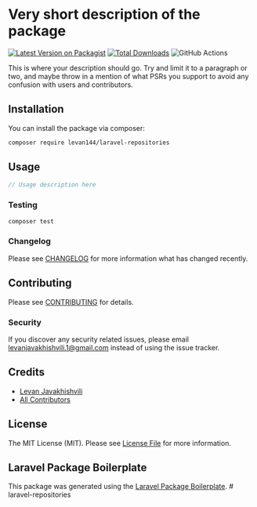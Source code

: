 # Very short description of the package

[![Latest Version on Packagist](https://img.shields.io/packagist/v/levan144/laravel-repositories.svg?style=flat-square)](https://packagist.org/packages/levan144/laravel-repositories)
[![Total Downloads](https://img.shields.io/packagist/dt/levan144/laravel-repositories.svg?style=flat-square)](https://packagist.org/packages/levan144/laravel-repositories)
![GitHub Actions](https://github.com/levan144/laravel-repositories/actions/workflows/main.yml/badge.svg)

This is where your description should go. Try and limit it to a paragraph or two, and maybe throw in a mention of what PSRs you support to avoid any confusion with users and contributors.

## Installation

You can install the package via composer:

```bash
composer require levan144/laravel-repositories
```

## Usage

```php
// Usage description here
```

### Testing

```bash
composer test
```

### Changelog

Please see [CHANGELOG](CHANGELOG.md) for more information what has changed recently.

## Contributing

Please see [CONTRIBUTING](CONTRIBUTING.md) for details.

### Security

If you discover any security related issues, please email levanjavakhishvili.1@gmail.com instead of using the issue tracker.

## Credits

-   [Levan Javakhishvili](https://github.com/levan144)
-   [All Contributors](../../contributors)

## License

The MIT License (MIT). Please see [License File](LICENSE.md) for more information.

## Laravel Package Boilerplate

This package was generated using the [Laravel Package Boilerplate](https://laravelpackageboilerplate.com).
#   l a r a v e l - r e p o s i t o r i e s  
 